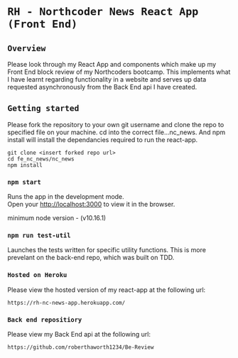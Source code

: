 # `RH - Northcoder News React App (Front End)`

## `Overview`

Please look through my React App and components which make up my Front End block review of my Northcoders bootcamp.  This implements what I have learnt regarding functionality in a website and serves up data requested asynchronously from the Back End api I have created.

## `Getting started`

Please fork the repository to your own git username and clone the repo to specified file on your machine. cd into the correct file...nc_news. And npm install will install the dependancies required to run the react-app. 

```
git clone <insert forked repo url>
cd fe_nc_news/nc_news
npm install
```

### `npm start`

Runs the app in the development mode.<br />
Open your [http://localhost:3000](http://localhost:3000) to view it in the browser.

minimum node version - (v10.16.1)

### `npm run test-util`

Launches the tests written for specific utility functions. This is more prevelant on the back-end repo, which was built on TDD.

### `Hosted on Heroku`

Please view the hosted version of my react-app at the following url:

```
https://rh-nc-news-app.herokuapp.com/
```

### `Back end repositiory`

Please view my Back End api at the following url:

```
https://github.com/roberthaworth1234/Be-Review
```
